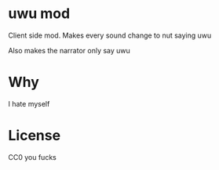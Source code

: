 uwu mod
=======

Client side mod. Makes every sound change to nut saying uwu

Also makes the narrator only say uwu

Why
===

I hate myself

License
=======

CC0 you fucks